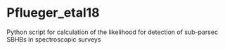 # Pflueger_etal18
Python script for calculation of the likelihood for detection of sub-parsec SBHBs in spectroscopic surveys
